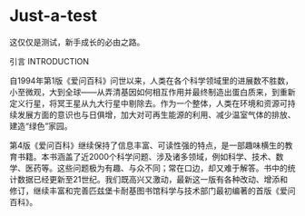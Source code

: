 # Just-a-test
这仅仅是测试，新手成长的必由之路。

引言
INTRODUCTION

自1994年第1版《爱问百科》问世以来，人类在各个科学领域里的进展数不胜数，小至微观，大到全球——从弄清基因如何相互作用并最终制造出蛋白质来，到重新定义行星，将冥王星从九大行星中剔除去。作为一个整体，人类在环境和资源可持续发展方面的意识也与日俱增，加大对可再生能源的利用、减少温室气体的排放、建造“绿色”家园。

第4版《爱问百科》继续保持了信息丰富、可读性强的特点，是一部趣味横生的教育书籍。本书涵盖了近2000个科学问题、涉及诸多领域，例如科学、技术、数学、医药等。这些问题极为有趣、与众不同；常在口边，却又难于解答。书中的统计数据已经更新至21世纪。我们既高兴又激动，最新这一版有各种改动、增添和修订，继续丰富和完善匹兹堡卡耐基图书馆科学与技术部门最初编著的首版《爱问百科》。
